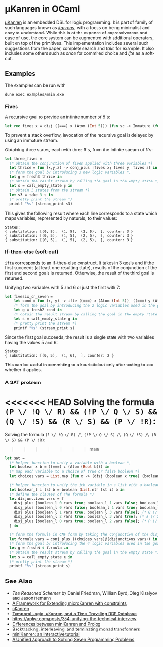 # µKanren in OCaml
 
[µKanren](http://webyrd.net/scheme-2013/papers/HemannMuKanren2013.pdf) is an embedded DSL for logic programming. It is part of family of such languages known as [*kanrens*](http://minikanren.org), with a focus on being minimalist and easy to understand. While this is at the expense of expressiveness and ease of use, the core system can be augmented with additional operators, built on top of the primitives. This implementation includes several such suggestions from the paper, complete search and *take* for example. It also includes some others such as *once* for commited choice and *ifte* as a soft-cut.


## Examples

The examples can be run with 
```
dune exec examples/main.exe
```

### Fives

A recursive goal to provide an infinite number of 5's:
```OCaml
let rec fives x = disj ((===) x (Atom (Int 5))) (fun sc -> Immature (fun () -> fives x sc))
```
To prevent a stack overflow, invocation of the recursive goal is delayed by using an immature stream.

Obtaining three states, each with three 5's, from the infinite stream of 5's:
```OCaml
let three_fives = 
  (* obtain the conjunction of fives applied with three variables *)
  let thrice = fun (x,y,z) -> conj_plus [fives x; fives y; fives z] in
  (* form the goal by introducing 3 new logic variables *)
  let g = fresh3 thrice in
  (* obtain the result stream by calling the goal in the empty state *)
  let s = call_empty_state g in
  (* obtain 3 states from the stream *)
  let s3 = take 3 s in
  (* pretty print the stream *)
  printf "%s" (stream_print s3)
```

This gives the following result where each line corresponds to a state which maps variables, represented by naturals, to their values:
```
States:
{ substitution: [(0, 5),  (1, 5),  (2, 5),  ], counter: 3 }
{ substitution: [(0, 5),  (1, 5),  (2, 5),  ], counter: 3 }
{ substitution: [(0, 5),  (1, 5),  (2, 5),  ], counter: 3 }
```

### If-then-else (soft-cut)
`ifte` corresponds to an if-then-else construct. It takes in 3 goals and if the first succeeds (at least one resulting state), results of the conjunction of the first and second goals is returned. Otherwise, the result of the third goal is returned.

Unifying two variables with 5 and 6 or just the first with 7: 
```OCaml
let fivesix_or_seven = 
    let cond = fun (x, y) -> ifte ((===) x (Atom (Int 5))) ((===) y (Atom (Int 6))) ((===) x (Atom (Int 7))) in
    (* form the goal by introducing the 2 logic variables used in the goal *)
    let g = fresh2 cond in
    (* obtain the result stream by calling the goal in the empty state *)
    let s = call_empty_state g in
    (* pretty print the stream *)
    printf "%s" (stream_print s)
```

Since the first goal succeeds, the result is a single state with two variables having the values 5 and 6:
```
States:
{ substitution: [(0, 5),  (1, 6),  ], counter: 2 }
```

This can be useful in committing to a heuristic but only after testing to see whether it applies.

### A SAT problem

<<<<<<< HEAD
Solving the formula `(P \/ !Q \/ R) && (!P \/ Q \/ S) && (Q \/ !S) && (R \/ S) && (P \/ !R)`:
=======
Solving the formula `(P \/ !Q \/ R) /\ (!P \/ Q \/ S) /\ (Q \/ !S) /\ (R \/ S) && (P \/ !R)`:
>>>>>>> main
```OCaml
let sat = 
  (* helper function to unify a variable with a boolean *)
  let boolean x b = ((===) x (Atom (Bool b))) in  
  (* map each variable to a choice of true or false boolean *) 
  let choices vars = List.map (fun x -> (disj (boolean x true) (boolean x false))) vars in 
  
  (* helper function to unify the ith variable in a list with a boolean *)
  let boolean_l i lst b = boolean (List.nth lst i) b in
  (* define the clauses of the formula *)
  let disjunctions vars = [
    disj_plus [boolean_l 0 vars true; boolean_l 1 vars false; boolean_l 2 vars true]; (* P \/ !Q \/ R*) 
    disj_plus [boolean_l 0 vars false; boolean_l 1 vars true; boolean_l 3 vars true]; (* !P \/ Q \/ S *)
    disj_plus [boolean_l 1 vars true; boolean_l 3 vars false]; (* Q \/ !S *)
    disj_plus [boolean_l 2 vars true; boolean_l 3 vars true]; (* R \/ S *)
    disj_plus [boolean_l 0 vars true; boolean_l 2 vars false]; (* P \/ !R *)
  ] in

  (* form the formula in CNF form by taking the conjunction of the disjunctions of the choices and disjunctions *)
  let formula vars = conj_plus ((choices vars)@(disjunctions vars)) in
  (* form the goal by introducing the 4 logic variables used in the goal *)
  let g = freshN 4 formula in
  (* obtain the result stream by calling the goal in the empty state *)
  let s = call_empty_state g in
  (* pretty print the stream *)
  printf "%s" (stream_print s)
```

## See Also
- *The Reasoned Schemer* by Daniel Friedman, William Byrd, Oleg Kiselyov and Jason Hemann
- [A Framework for Extending microKanren with constraints](https://arxiv.org/pdf/1701.00633.pdf)
- [cKanren](http://citeseerx.ist.psu.edu/viewdoc/download;jsessionid=49F95FE0FF32701C1FDA65333597DE1C?doi=10.1.1.231.3635&rep=rep1&type=pdf)
- [Temporal Logic, μKanren, and a Time-Traveling RDF Database](http://www.schemeworkshop.org/2018/Rudavsky-Brody.pdf)
- https://aphyr.com/posts/354-unifying-the-technical-interview
- [Differences between miniKanren and Prolog](http://minikanren.org/minikanren-and-prolog.html)
- [Backtracking, interleaving, and terminating monad transformers](https://dl.acm.org/doi/10.1145/1086365.1086390)
- [miniKanren: an interactive tutorial](http://io.livecode.ch/learn/webyrd/webmk)
- [A Unified Approach to Solving Seven Programming Problems](http://io.livecode.ch/learn/gregr/icfp2017-artifact-auas7pp)
